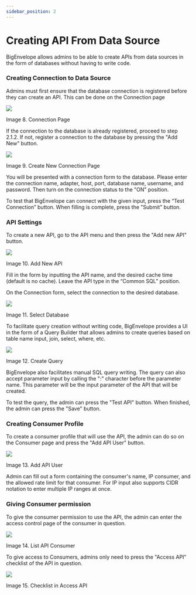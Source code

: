 ```yaml
---
sidebar_position: 2
---
```


# Creating API From Data Source

BigEnvelope allows admins to be able to create APIs from data sources in the form of databases without having to write code.

### Creating Connection to Data Source

Admins must first ensure that the database connection is registered before they can create an API. This can be done on the Connection page

![](/img/bigenvelope/images/en/image4.png)

Image 8. Connection Page

If the connection to the database is already registered, proceed to step 2.1.2. If not, register a connection to the database by pressing the "Add New" button.

![](/img/bigenvelope/images/en/image5.png)

Image 9. Create New Connection Page

You will be presented with a connection form to the database. Please enter the connection name, adapter, host, port, database name, username, and password. Then turn on the connection status to the "ON" position.

To test that BigEnvelope can connect with the given input, press the “Test Connection” button. When filling is complete, press the "Submit" button.

### API Settings

To create a new API, go to the API menu and then press the "Add new API" button.

![](/img/bigenvelope/images/en/image17.png)

Image 10. Add New API

Fill in the form by inputting the API name, and the desired cache time (default is no cache). Leave the API type in the “Common SQL” position.

On the Connection form, select the connection to the desired database.

![](/img/bigenvelope/images/en/image18.png)

Image 11. Select Database

To facilitate query creation without writing code, BigEnvelope provides a UI in the form of a Query Builder that allows admins to create queries based on table name input, join, select, where, etc.

![](/img/bigenvelope/images/en/image8.png)

Image 12. Create Query

BigEnvelope also facilitates manual SQL query writing. The query can also accept parameter input by calling the ":" character before the parameter name. This parameter will be the input parameter of the API that will be created.

To test the query, the admin can press the "Test API" button. When finished, the admin can press the "Save" button.

### Creating Consumer Profile

To create a consumer profile that will use the API, the admin can do so on the Consumer page and press the "Add API User" button.

![](/img/bigenvelope/images/en/image20.png)

Image 13. Add API User

Admin can fill out a form containing the consumer's name, IP consumer, and the allowed rate limit for that consumer. For IP input also supports CIDR notation to enter multiple IP ranges at once.

### Giving Consumer permission

To give the consumer permission to use the API, the admin can enter the access control page of the consumer in question.

![](/img/bigenvelope/images/en/image11.png)

Image 14. List API Consumer

To give access to Consumers, admins only need to press the "Access API" checklist of the API in question.

![](/img/bigenvelope/images/en/image19.png)

Image 15. Checklist in Access API
